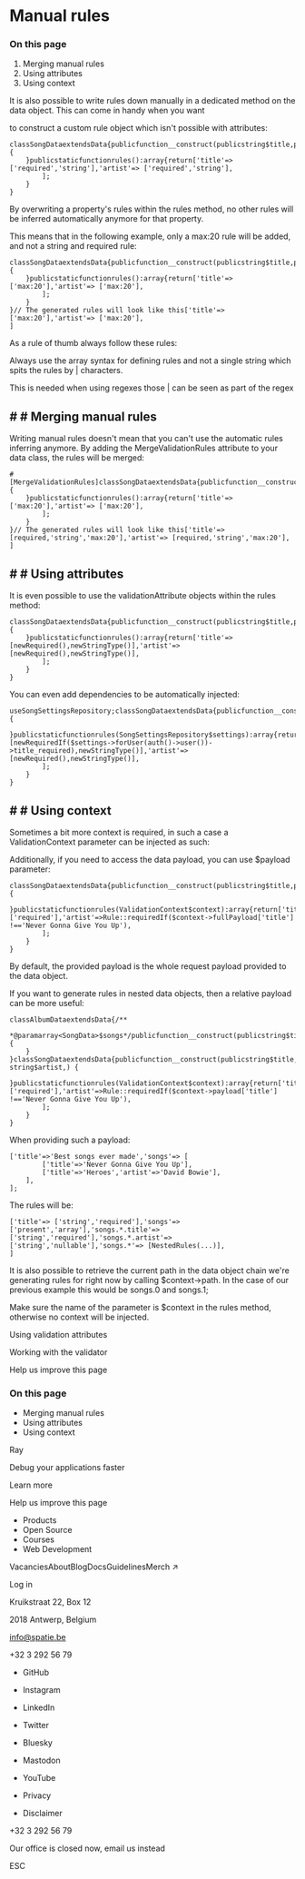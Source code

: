# Manual rules

### On this page

1. Merging manual rules
2. Using attributes
3. Using context

It is also possible to write rules down manually in a dedicated method on the data object. This can come in handy when you want

to construct a custom rule object which isn't possible with attributes:

```
classSongDataextendsData{publicfunction__construct(publicstring$title,publicstring$artist,) {
    }publicstaticfunctionrules():array{return['title'=> ['required','string'],'artist'=> ['required','string'],
        ];
    }
}
```

By overwriting a property's rules within the rules method, no other rules will be inferred automatically anymore for that property.

This means that in the following example, only a max:20 rule will be added, and not a string and required rule:

```
classSongDataextendsData{publicfunction__construct(publicstring$title,publicstring$artist,) {
    }publicstaticfunctionrules():array{return['title'=> ['max:20'],'artist'=> ['max:20'],
        ];
    }
}// The generated rules will look like this['title'=> ['max:20'],'artist'=> ['max:20'],
]
```

As a rule of thumb always follow these rules:

Always use the array syntax for defining rules and not a single string which spits the rules by | characters.

This is needed when using regexes those | can be seen as part of the regex

## # # Merging manual rules

Writing manual rules doesn't mean that you can't use the automatic rules inferring anymore. By adding the MergeValidationRules attribute to your data class, the rules will be merged:

```
#[MergeValidationRules]classSongDataextendsData{publicfunction__construct(publicstring$title,publicstring$artist,) {
    }publicstaticfunctionrules():array{return['title'=> ['max:20'],'artist'=> ['max:20'],
        ];
    }
}// The generated rules will look like this['title'=> [required,'string','max:20'],'artist'=> [required,'string','max:20'],
]
```

## # # Using attributes

It is even possible to use the validationAttribute objects within the rules method:

```
classSongDataextendsData{publicfunction__construct(publicstring$title,publicstring$artist,) {
    }publicstaticfunctionrules():array{return['title'=> [newRequired(),newStringType()],'artist'=> [newRequired(),newStringType()],
        ];
    }
}
```

You can even add dependencies to be automatically injected:

```
useSongSettingsRepository;classSongDataextendsData{publicfunction__construct(publicstring$title,publicstring$artist,) {
    }publicstaticfunctionrules(SongSettingsRepository$settings):array{return['title'=> [newRequiredIf($settings->forUser(auth()->user())->title_required),newStringType()],'artist'=> [newRequired(),newStringType()],
        ];
    }
}
```

## # # Using context

Sometimes a bit more context is required, in such a case a ValidationContext parameter can be injected as such:

Additionally, if you need to access the data payload, you can use $payload parameter:

```
classSongDataextendsData{publicfunction__construct(publicstring$title,publicstring$artist,) {
    }publicstaticfunctionrules(ValidationContext$context):array{return['title'=> ['required'],'artist'=>Rule::requiredIf($context->fullPayload['title'] !=='Never Gonna Give You Up'),
        ];
    }
}
```

By default, the provided payload is the whole request payload provided to the data object.

If you want to generate rules in nested data objects, then a relative payload can be more useful:

```
classAlbumDataextendsData{/**
    *@paramarray<SongData>$songs*/publicfunction__construct(publicstring$title,publicarray$songs,) {
    }
}classSongDataextendsData{publicfunction__construct(publicstring$title,public?string$artist,) {
    }publicstaticfunctionrules(ValidationContext$context):array{return['title'=> ['required'],'artist'=>Rule::requiredIf($context->payload['title'] !=='Never Gonna Give You Up'),
        ];
    }
}
```

When providing such a payload:

```
['title'=>'Best songs ever made','songs'=> [
        ['title'=>'Never Gonna Give You Up'],
        ['title'=>'Heroes','artist'=>'David Bowie'],
    ],
];
```

The rules will be:

```
['title'=> ['string','required'],'songs'=> ['present','array'],'songs.*.title'=> ['string','required'],'songs.*.artist'=> ['string','nullable'],'songs.*'=> [NestedRules(...)],
]
```

It is also possible to retrieve the current path in the data object chain we're generating rules for right now by calling $context-&gt;path. In the case of our previous example this would be songs.0 and songs.1;

Make sure the name of the parameter is $context in the rules method, otherwise no context will be injected.

Using validation attributes

Working with the validator

Help us improve this page

### On this page

- Merging manual rules
- Using attributes
- Using context

Ray

Debug your applications faster

Learn more

Help us improve this page

- Products
- Open Source
- Courses
- Web Development

VacanciesAboutBlogDocsGuidelinesMerch ↗

Log in

Kruikstraat 22, Box 12

2018 Antwerp, Belgium

info@spatie.be

+32 3 292 56 79

- GitHub
- Instagram
- LinkedIn
- Twitter
- Bluesky
- Mastodon
- YouTube

- Privacy
- Disclaimer

+32 3 292 56 79

Our office is closed now, email us instead

ESC